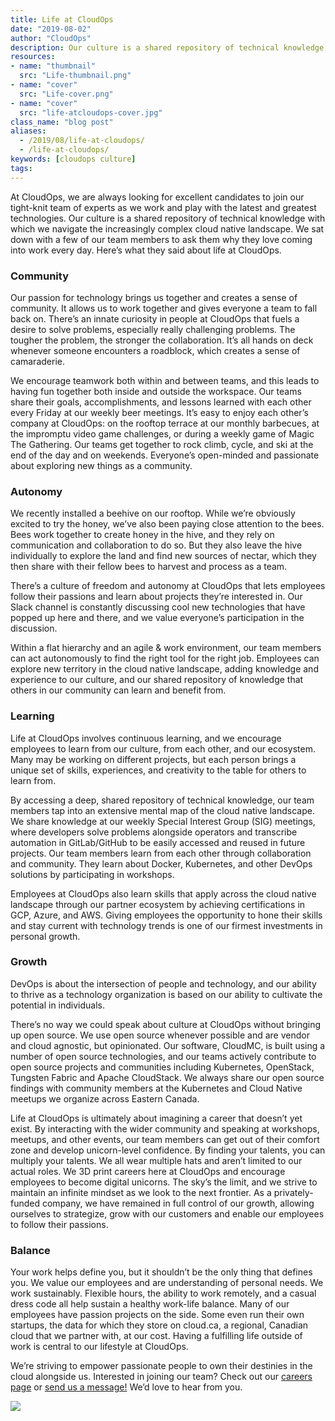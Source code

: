 ```yaml
---
title: Life at CloudOps
date: "2019-08-02"
author: "CloudOps"
description: Our culture is a shared repository of technical knowledge with which we navigate the increasingly complex cloud native landscape.
resources:
- name: "thumbnail"
  src: "Life-thumbnail.png"
- name: "cover"
  src: "Life-cover.png"
- name: "cover"
  src: "life-atcloudops-cover.jpg"
class_name: "blog post"
aliases:
  - /2019/08/life-at-cloudops/
  - /life-at-cloudops/
keywords: [cloudops culture]
tags:
---
```


At CloudOps, we are always looking for excellent candidates to join our tight-knit team of experts as we work and play with the latest and greatest technologies. Our culture is a shared repository of technical knowledge with which we navigate the increasingly complex cloud native landscape. We sat down with a few of our team members to ask them why they love coming into work every day. Here’s what they said about life at CloudOps.

### Community

Our passion for technology brings us together and creates a sense of community. It allows us to work together and gives everyone a team to fall back on. There’s an innate curiosity in people at CloudOps that fuels a desire to solve problems, especially really challenging problems. The tougher the problem, the stronger the collaboration. It’s all hands on deck whenever someone encounters a roadblock, which creates a sense of camaraderie.

We encourage teamwork both within and between teams, and this leads to having fun together both inside and outside the workspace. Our teams share their goals, accomplishments, and lessons learned with each other every Friday at our weekly beer meetings. It’s easy to enjoy each other’s company at CloudOps: on the rooftop terrace at our monthly barbecues, at the impromptu video game challenges, or during a weekly game of Magic The Gathering. Our teams get together to rock climb, cycle, and ski at the end of the day and on weekends.  Everyone’s open-minded and passionate about exploring new things as a community.

### Autonomy

We recently installed a beehive on our rooftop. While we’re obviously excited to try the honey, we’ve also been paying close attention to the bees. Bees work together to create honey in the hive, and they rely on communication and collaboration to do so. But they also leave the hive individually to explore the land and find new sources of nectar, which they then share with their fellow bees to harvest and process as a team.

There’s a culture of freedom and autonomy at CloudOps that lets employees follow their passions and learn about projects they’re interested in. Our Slack channel is constantly discussing cool new technologies that have popped up here and there, and we value everyone’s participation in the discussion.

Within a flat hierarchy and an agile & work environment, our team members can act autonomously to find the right tool for the right job. Employees can explore new territory in the cloud native landscape, adding knowledge and experience to our culture, and our shared repository of knowledge that others in our community can learn and benefit from.

### Learning

Life at CloudOps involves continuous learning, and we encourage employees to learn from our culture, from each other, and our ecosystem. Many may be working on different projects, but each person brings a unique set of skills, experiences, and creativity to the table for others to learn from.

By accessing a deep, shared repository of technical knowledge, our team members tap into an extensive mental map of the cloud native landscape. We share knowledge at our weekly Special Interest Group (SIG) meetings, where developers solve problems alongside operators and transcribe automation in GitLab/GitHub to be easily accessed and reused in future projects. Our team members learn from each other through collaboration and community. They learn about Docker, Kubernetes, and other DevOps solutions by participating in workshops.

Employees at CloudOps also learn skills that apply across the cloud native landscape through our partner ecosystem by achieving certifications in GCP, Azure, and AWS. Giving employees the opportunity to hone their skills and stay current with technology trends is one of our firmest investments in personal growth.

### Growth

DevOps is about the intersection of people and technology, and our ability to thrive as a technology organization is based on our ability to cultivate the potential in individuals.

There’s no way we could speak about culture at CloudOps without bringing up open source. We use open source whenever possible and are vendor and cloud agnostic, but opinionated. Our software, CloudMC, is built using a number of open source technologies, and our teams actively contribute to open source projects and communities including Kubernetes, OpenStack, Tungsten Fabric and Apache CloudStack. We always share our open source findings with community members at the Kubernetes and Cloud Native meetups we organize across Eastern Canada.

Life at CloudOps is ultimately about imagining a career that doesn’t yet exist. By interacting with the wider community and speaking at workshops, meetups, and other events, our team members can get out of their comfort zone and develop unicorn-level confidence. By finding your talents, you can multiply your talents. We all wear multiple hats and aren’t limited to our actual roles. We 3D print careers here at CloudOps and encourage employees to become digital unicorns. The sky’s the limit, and we strive to maintain an infinite mindset as we look to the next frontier. As a privately-funded company, we have remained in full control of our growth, allowing ourselves to strategize, grow with our customers and enable our employees to follow their passions.

### Balance

Your work helps define you, but it shouldn’t be the only thing that defines you. We value our employees and are understanding of personal needs. We work sustainably. Flexible hours, the ability to work remotely, and a casual dress code all help sustain a healthy work-life balance. Many of our employees have passion projects on the side. Some even run their own startups, the data for which they store on cloud.ca, a regional, Canadian cloud that we partner with, at our cost. Having a fulfilling life outside of work is central to our lifestyle at CloudOps.

We’re striving to empower passionate people to own their destinies in the cloud alongside us. Interested in joining our team? Check out our [careers page](/careers) or [send us a message!](/contact-us) We’d love to hear from you.

<div class="row">
    <div class="col-xl-8 offset-xl-2 col-lg-10 offset-lg-1 col-md-10 offset-md-1 col-sm-12 col-xs-12 cta-image">
        <a href="/workshops">
      <img src="/images/blog/cta/devops-workshop.webp">
      </a>
    </div>
</div>